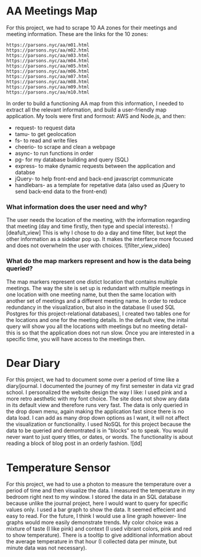 # AA Meetings Map
For this project, we had to scrape 10 AA zones for their meetings and meeting information. 
These are the links for the 10 zones: 

    https://parsons.nyc/aa/m01.html  
    https://parsons.nyc/aa/m02.html  
    https://parsons.nyc/aa/m03.html  
    https://parsons.nyc/aa/m04.html  
    https://parsons.nyc/aa/m05.html  
    https://parsons.nyc/aa/m06.html  
    https://parsons.nyc/aa/m07.html  
    https://parsons.nyc/aa/m08.html  
    https://parsons.nyc/aa/m09.html  
    https://parsons.nyc/aa/m10.html   
    
In order to build a functioning AA map from this information, I needed to extract all the relevant information, and build a user-friendly map application.
My tools were first and formost: AWS and Node.js, and then: 

* request- to request data
* tamu- to get geolocation
* fs- to read and write files
* cheerio- to scrape and clean a webpage 
* async- to run functions in order
* pg- for my database building and query (SQL)
* express- to make dynamic requests between the application and databse
* jQuery- to help front-end and back-end javascript communicate
* handlebars- as a template for repetative data (also used as jQuery to send back-end data to the front-end)

### What information does the user need and why?
The user needs the location of the meeting, with the information regarding that meeting (day and time firstly, then type and special interests). 
![deafult_view]
This is why I chose to do a day and time filter, but kept the other information as a sidebar pop up. It makes the interfarce more focused and does not overwhelm the user with choices.
![filter_view_video]

### What do the map markers represent and how is the data being queried?
The map markers represent one distict location that contains multiple meetings. The way the site is set up is redundant with multiple meetings in one location with one meeting name, but then the same location with another set of meetings and a different meeting name. 
In order to reduce redundancy in the visualization, but also in the database (I used SQL Postgres for this project-relational databases), I created two tables one for the locations and one for the meeting details. 
In the default view, the inital query will show you all the locations with meetings but no meeting detail- this is so that the application does not run slow. Once you are interested in a specific time, you will have access to the meetings then. 

# Dear Diary
For this project, we had to document some over a period of time like a diary/journal. I documented the journey of my first semester in data viz grad school. 
I personalized the website design the way I like: I used pink and a more retro aesthetic with my font choice. 
The site does not show any data in its default view and therefore runs very fast. The data is only queried in the drop down menu, again making the application fast since there is no data load.
I can add as many drop down options as I want, it will not affect the visualization or functionality. 
I used NoSQL for this project because the data to be queried and demontrated is in "blocks" so to speak. You would never want to just query titles, or dates, or words. The functionality is about reading a block of blog post in an orderly fashion.
![dd]

# Temperature Sensor
For this project, we had to use a photon to measure the temperature over a period of time and then visualize the data. 
I measured the temperature in my bedroom right next to my window. I stored the data in an SQL database because unlike the journal project, here I would want to query for specific values only. 
I used a bar graph to show the data. It seemed effecient and easy to read. For the future, I think I would use a line graph however- line graphs would more easily demonstrate trends. 
My color choice was a mixture of taste (I like pink) and context (I used vibrant colors, pink and red to show temperature). 
There is a tooltip to give additional information about the average temperature in that hour (I collected data per minute, but minute data was not necessary).


